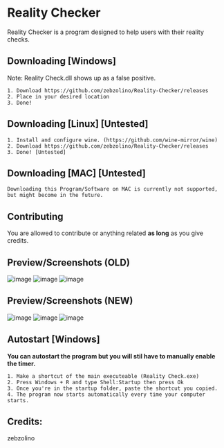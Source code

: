 Reality Checker
====


Reality Checker is a program designed to help users with their reality checks.

Downloading [Windows]
----------
Note: Reality Check.dll shows up as a false positive.
    
    1. Download https://github.com/zebzolino/Reality-Checker/releases
    2. Place in your desired location
    3. Done!
    
    
Downloading [Linux] [Untested]
----------
    1. Install and configure wine. (https://github.com/wine-mirror/wine)
    2. Download https://github.com/zebzolino/Reality-Checker/releases
    3. Done! [Untested]
    
    
Downloading [MAC] [Untested]
----------
    Downloading this Program/Software on MAC is currently not supported, but might become in the future.


Contributing
------------
You are allowed to contribute or anything related **as long** as you give credits.


Preview/Screenshots (OLD)
------------
![image](https://user-images.githubusercontent.com/47001560/166504811-504a74bc-ce48-4604-9b4f-fa595514e2ff.png)
![image](https://user-images.githubusercontent.com/47001560/166504916-94eb2699-9c95-46de-a5eb-87eb6e158770.png)
![image](https://user-images.githubusercontent.com/47001560/166504969-dc960608-ebdc-41c0-ac7b-5db4ba1a9a48.png)

Preview/Screenshots (NEW)
------------
![image](https://user-images.githubusercontent.com/47001560/166695013-e058bb16-0697-4c0f-920a-0fdfdc72093d.png)
![image](https://user-images.githubusercontent.com/47001560/166695062-6afab7bc-d50c-43b4-a977-24bce926d990.png)
![image](https://user-images.githubusercontent.com/47001560/166695174-f6679773-1460-411b-8cb5-db60d805e551.png)


Autostart [Windows]
------------
**You can autostart the program but you will stil have to manually enable the timer.**

    1. Make a shortcut of the main executeable (Reality Check.exe)
    2. Press Windows + R and type Shell:Startup then press Ok
    3. Once you're in the startup folder, paste the shortcut you copied.
    4. The program now starts automatically every time your computer starts.
    
    
Credits:
------------
zebzolino

